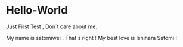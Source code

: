 # Hello-World
Just First Test , Don`t care about me.

My name is satomiwei . That`s right ! My best love is Ishihara Satomi !
